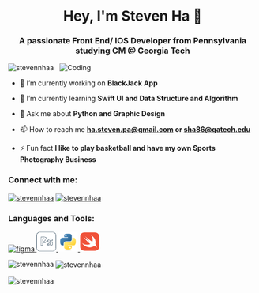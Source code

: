 <h1 align="center">Hey, I'm Steven Ha 👋</h1>
<h3 align="center">A passionate Front End/ IOS Developer from Pennsylvania studying CM @ Georgia Tech</h3>
<img algin = "right" alt = "Coding" width = "400" src="https://camo.githubusercontent.com/8a9c7f854df987a0b488caf7b4ca6fb56e368e1a0b85602574da94c19d1c2d2e/68747470733a2f2f70687973696373677572756b756c2e66696c65732e776f726470726573732e636f6d2f323031392f30322f6368617261637465722d312e676966"

<p align="right"> <img src="https://komarev.com/ghpvc/?username=stevennhaa&label=Profile%20views&color=0e75b6&style=flat" alt="stevennhaa" /> </p>

- 🔭 I’m currently working on **BlackJack App**

- 🌱 I’m currently learning **Swift UI and Data Structure and Algorithm**

- 💬 Ask me about **Python and Graphic Design**

- 📫 How to reach me **ha.steven.pa@gmail.com or sha86@gatech.edu**

- ⚡ Fun fact **I like to play basketball and have my own Sports Photography Business**

<h3 align="left">Connect with me:</h3>
<p align="left">
<a href="https://instagram.com/stevennhaa" target="blank"><img align="center" src="https://raw.githubusercontent.com/rahuldkjain/github-profile-readme-generator/master/src/images/icons/Social/instagram.svg" alt="stevennhaa" height="30" width="40" /></a>
<a href="https://www.leetcode.com/stevennhaa" target="blank"><img align="center" src="https://raw.githubusercontent.com/rahuldkjain/github-profile-readme-generator/master/src/images/icons/Social/leet-code.svg" alt="stevennhaa" height="30" width="40" /></a>
</p>

<h3 align="left">Languages and Tools:</h3>
<p align="left"> <a href="https://www.figma.com/" target="_blank" rel="noreferrer"> <img src="https://www.vectorlogo.zone/logos/figma/figma-icon.svg" alt="figma" width="40" height="40"/> </a> <a href="https://www.photoshop.com/en" target="_blank" rel="noreferrer"> <img src="https://raw.githubusercontent.com/devicons/devicon/master/icons/photoshop/photoshop-line.svg" alt="photoshop" width="40" height="40"/> </a> <a href="https://www.python.org" target="_blank" rel="noreferrer"> <img src="https://raw.githubusercontent.com/devicons/devicon/master/icons/python/python-original.svg" alt="python" width="40" height="40"/> </a> <a href="https://developer.apple.com/swift/" target="_blank" rel="noreferrer"> <img src="https://raw.githubusercontent.com/devicons/devicon/master/icons/swift/swift-original.svg" alt="swift" width="40" height="40"/> </a> </p>

<p><img align="left" src="https://github-readme-stats.vercel.app/api/top-langs?username=stevennhaa&show_icons=true&locale=en&layout=compact" alt="stevennhaa" /></p>

<p>&nbsp;<img align="center" src="https://github-readme-stats.vercel.app/api?username=stevennhaa&show_icons=true&locale=en" alt="stevennhaa" /></p>

<p><img align="center" src="https://github-readme-streak-stats.herokuapp.com/?user=stevennhaa&" alt="stevennhaa" /></p>
